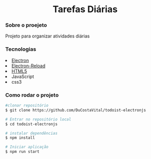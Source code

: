 <h1 align="center"> Tarefas Diárias </h1>

<h3> Sobre o proejeto</h3>
<p>Projeto para organizar atividades diárias</p>

<h3>Tecnologias </h3>

<li>
<a href="https://www.npmjs.com/package/electron-reload">Electron</a>
</li>

<li>
<a href="https://www.npmjs.com/package/reload/">Electron-Reload </a>

</li>

<li>
<a href="https://developer.mozilla.org/pt-BR/docs/Web/HTML">HTML5 </a>
</li>

<li>
<a ref="https://www.javascript.com/try">JavaScript</a>
</li>

<li>
<a ref="https://developer.mozilla.org/pt-BR/docs/Web/CSS">css3 </a>
</li>

<h3>Como rodar o projeto</h3>

```bash
#clonar repositório
$ git clone https://github.com/DuCostaVital/todoist-electronjs

# Entrar no repositório local
$ cd todoist-electronjs

# instalar dependências
$ npm install

# Iniciar aplicação
$ npm run start

```
